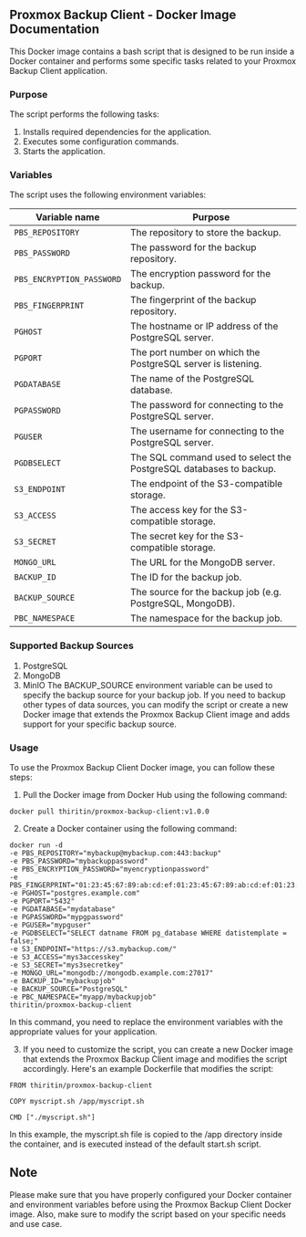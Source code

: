## Proxmox Backup Client - Docker Image Documentation

This Docker image contains a bash script that is designed to be run inside a Docker container and performs some specific tasks related to your Proxmox Backup Client application.

### Purpose

The script performs the following tasks:

1. Installs required dependencies for the application.
2. Executes some configuration commands.
3. Starts the application.

### Variables

The script uses the following environment variables:

| Variable name | Purpose |
| --- | --- |
| `PBS_REPOSITORY` | The repository to store the backup. |
| `PBS_PASSWORD` | The password for the backup repository. |
| `PBS_ENCRYPTION_PASSWORD` | The encryption password for the backup. |
| `PBS_FINGERPRINT` | The fingerprint of the backup repository. |
| `PGHOST` | The hostname or IP address of the PostgreSQL server. |
| `PGPORT` | The port number on which the PostgreSQL server is listening. |
| `PGDATABASE` | The name of the PostgreSQL database. |
| `PGPASSWORD` | The password for connecting to the PostgreSQL server. |
| `PGUSER` | The username for connecting to the PostgreSQL server. |
| `PGDBSELECT` | The SQL command used to select the PostgreSQL databases to backup. |
| `S3_ENDPOINT` | The endpoint of the S3-compatible storage. |
| `S3_ACCESS` | The access key for the S3-compatible storage. |
| `S3_SECRET` | The secret key for the S3-compatible storage. |
| `MONGO_URL` | The URL for the MongoDB server. |
| `BACKUP_ID` | The ID for the backup job. |
| `BACKUP_SOURCE` | The source for the backup job (e.g. PostgreSQL, MongoDB). |
| `PBC_NAMESPACE` | The namespace for the backup job.

### Supported Backup Sources

1. PostgreSQL
2. MongoDB
3. MinIO
The BACKUP_SOURCE environment variable can be used to specify the backup source for your backup job. If you need to backup other types of data sources, you can modify the script or create a new Docker image that extends the Proxmox Backup Client image and adds support for your specific backup source.

### Usage

To use the Proxmox Backup Client Docker image, you can follow these steps:

1. Pull the Docker image from Docker Hub using the following command:
```
docker pull thiritin/proxmox-backup-client:v1.0.0
```
2. Create a Docker container using the following command:
```
docker run -d
-e PBS_REPOSITORY="mybackup@mybackup.com:443:backup"
-e PBS_PASSWORD="mybackuppassword"
-e PBS_ENCRYPTION_PASSWORD="myencryptionpassword"
-e PBS_FINGERPRINT="01:23:45:67:89:ab:cd:ef:01:23:45:67:89:ab:cd:ef:01:23:45:67"
-e PGHOST="postgres.example.com"
-e PGPORT="5432"
-e PGDATABASE="mydatabase"
-e PGPASSWORD="mypgpassword"
-e PGUSER="mypguser"
-e PGDBSELECT="SELECT datname FROM pg_database WHERE datistemplate = false;"
-e S3_ENDPOINT="https://s3.mybackup.com/"
-e S3_ACCESS="mys3accesskey"
-e S3_SECRET="mys3secretkey"
-e MONGO_URL="mongodb://mongodb.example.com:27017"
-e BACKUP_ID="mybackupjob"
-e BACKUP_SOURCE="PostgreSQL"
-e PBC_NAMESPACE="myapp/mybackupjob"
thiritin/proxmox-backup-client
```

In this command, you need to replace the environment variables with the appropriate values for your application.

3. If you need to customize the script, you can create a new Docker image that extends the Proxmox Backup Client image and modifies the script accordingly. Here's an example Dockerfile that modifies the script:
```
FROM thiritin/proxmox-backup-client

COPY myscript.sh /app/myscript.sh

CMD ["./myscript.sh"]

```

In this example, the myscript.sh file is copied to the /app directory inside the container, and is executed instead of the default start.sh script.

## Note
Please make sure that you have properly configured your Docker container and environment variables before using the Proxmox Backup Client Docker image. Also, make sure to modify the script based on your specific needs and use case.
